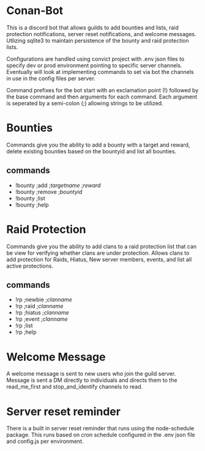 # Conan-Bot
This is a discord bot that allows guilds to add bounties and lists, raid protection notifications, server reset notifications, and welcome messages.
Utlizing sqlite3 to maintain persistence of the bounty and raid protection lists.

Configurations are handled using convict project with .env json files to specify dev or prod environment pointing to specific server channels. Eventually will look at implementing commands to set via bot the channels in use in the config files per server.

Command prefixes for the bot start with an exclamation point (!) followed by the base command and then arguments for each command.
Each argument is seperated by a semi-colon (;) allowing strings to be utilized.

# Bounties #
Commands give you the ability to add a bounty with a target and reward, delete existing bounties based on the bountyid and list all bounties.
## commands ##
* !bounty ;add ;*targetname* ;*reward*
* !bounty ;remove ;*bountyid*
* !bounty ;list
* !bounty ;help

# Raid Protection #
Commands give you the ability to add clans to a raid protection list that can be view for verifying whether clans are under protection. Allows clans to add protection for Raids, Hiatus, New server members, events, and list all active protections.

## commands ##
* !rp ;newbie ;*clanname*
* !rp ;raid ;*clanname*
* !rp ;hiatus ;*clanname*
* !rp ;event ;*clanname*
* !rp ;list
* !rp ;help

# Welcome Message #
A welcome message is sent to new users who join the guild server. Message is sent a DM directly to individuals and directs them to the read_me_first and stop_and_identify channels to read.

# Server reset reminder #
There is a built in server reset reminder that runs using the node-schedule package. This runs based on cron schedule configured in the .env json file and config.js per environment.